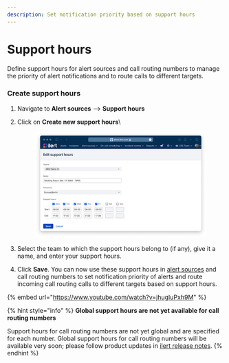 ```yaml
---
description: Set notification priority based on support hours
---
```


# Support hours

Define support hours for alert sources and call routing numbers to manage the priority of alert notifications and to route calls to different targets.

### Create support hours

1. Navigate to **Alert sources** --> **Support hours**
2.  Click on **Create new support hours**\


    <figure><img src="../.gitbook/assets/image.png" alt=""><figcaption></figcaption></figure>


3. Select the team to which the support hours belong to (if any), give it a name, and enter your support hours.
4. Click **Save**. You can now use these support hours in [alert sources](alert-sources.md#notification-priority-and-support-hours) and call routing numbers to set notification priority of alerts and route incoming call routing calls to different targets based on support hours.

{% embed url="https://www.youtube.com/watch?v=jhugIuPxh9M" %}

{% hint style="info" %}
**Global support hours are not yet available for call routing numbers**

Support hours for call routing numbers are not yet global and are specified for each number. Global support hours for call routing numbers will be available very soon; please follow product updates in [ilert release notes](https://docs.ilert.com/ilert-release-notes).
{% endhint %}
